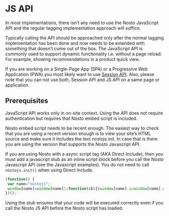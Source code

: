 # JS API

In most implementations, there isn't any need to use the Nosto JavaScript API and the regular tagging implementation approach will suffice.

Typically calling the API should be approached only after the normal tagging implementation has been done and now needs to be extended with something that doesn’t come out of the box. The JavaScript API is commonly used to support dynamic functionality i.e. without a page reload. For example, showing recommendations in a product quick view.

If you are working on a Single-Page App \(SPA\) or a Progressive Web Application \(PWA\) you most likely want to use [Session API](../frontend/implementation-guide-session-api/). Also, please note that you can not use both, Session API and JS API on a same page or application.

## Prerequisites

JavaScript API works only in on-site context. Using the API does not require authentication but requires that Nosto embed script is included.

Nosto embed script needs to be recent enough. The easiest way to check that you are using a recent version enough is to view your site’s HTML source and make sure it includes the text nostojs.init. In case that is there you are using the version that supports the Nosto Javascript API.

If you are using Nosto with a async script tag \(AKA Direct Include\), then you must add a javascript stub as an inline script block before you call the Nosto Javascript API \(see the Javascript examples\). You do not need to call `nostojs.init()` when using Direct Include.

```javascript
(function() {
 var name="nostojs";
 window[name]=window[name]||function(cb){(window[name].q=window[name].q||[]).push(cb);};
})();
```

Using the stub ensures that your code will be executed correctly even if you call the Nosto JS API before the Nosto script has loaded.

